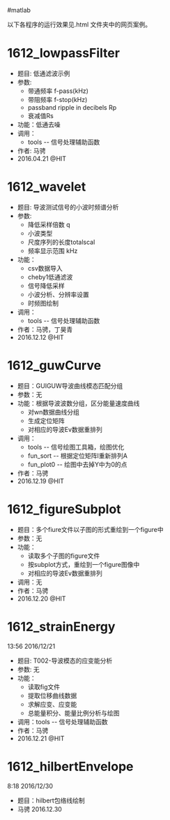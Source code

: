 #matlab

以下各程序的运行效果见.html 文件夹中的网页案例。


# 1612_lowpassFilter

- 题目: 低通滤波示例
- 参数: 
	- 带通频率 f-pass(kHz)
	- 带阻频率 f-stop(kHz)
	- passband ripple in decibels Rp
	- 衰减值Rs
- 功能：低通去噪
- 调用：
	-  tools   -- 信号处理辅助函数
- 作者: 马骋
- 2016.04.21 @HIT


# 1612_wavelet

- 题目: 导波测试信号的小波时频谱分析
- 参数: 
	- 降低采样倍数 q
	- 小波类型
	- 尺度序列的长度totalscal
	- 频率显示范围 kHz
- 功能：
	- csv数据导入
	- cheby1低通滤波
	- 信号降低采样
	- 小波分析、分辨率设置
	- 时频图绘制
- 调用：
	-  tools   -- 信号处理辅助函数
- 作者：马骋，丁昊青
- 2016.12.12 @HIT

# 1612_guwCurve


- 题目：GUIGUW导波曲线模态匹配分组
- 参数：无
- 功能：根据导波波数分组，区分能量速度曲线
	- 对wn数据曲线分组
	- 生成定位矩阵
	- 对相应的导波Ev数据重排列
- 调用：
	- tools       -- 信号绘图工具箱，绘图优化
	- fun_sort    -- 根据定位矩阵I重新排列A
	- fun_plot0   -- 绘图中去掉Y中为0的点
- 作者：马骋
- 2016.12.19 @HIT

# 1612_figureSubplot

- 题目：多个fiure文件以子图的形式重绘到一个figure中
- 参数：无
- 功能：
	- 读取多个子图的figure文件
	- 按subplot方式，重绘到一个figure图像中
	- 对相应的导波Ev数据重排列
- 调用：无
- 作者：马骋
- 2016.12.20 @HIT

# 1612_strainEnergy

13:56 2016/12/21

- 题目: T002-导波模态的应变能分析
- 参数: 无
- 功能：
	- 读取fig文件
	- 提取位移曲线数据
	- 求解应变、应变能
	- 总能量积分、能量比例分析与绘图
- 调用：tools   -- 信号处理辅助函数
- 作者：马骋
- 2016.12.21 @HIT

# 1612_hilbertEnvelope

8:18 2016/12/30

- 题目：hilbert包络线绘制
- 马骋 2016.12.30
